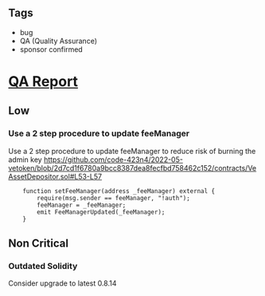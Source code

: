 ## Tags

- bug
- QA (Quality Assurance)
- sponsor confirmed

# [QA Report](https://github.com/code-423n4/2022-05-vetoken-findings/issues/254) 

## Low
### Use a 2 step procedure to update feeManager
Use a 2 step procedure to update feeManager to reduce risk of burning the admin key
https://github.com/code-423n4/2022-05-vetoken/blob/2d7cd1f6780a9bcc8387dea8fecfbd758462c152/contracts/VeAssetDepositor.sol#L53-L57

```solidity
    function setFeeManager(address _feeManager) external {
        require(msg.sender == feeManager, "!auth");
        feeManager = _feeManager;
        emit FeeManagerUpdated(_feeManager);
    }
```

## Non Critical
### Outdated Solidity
Consider upgrade to latest 0.8.14